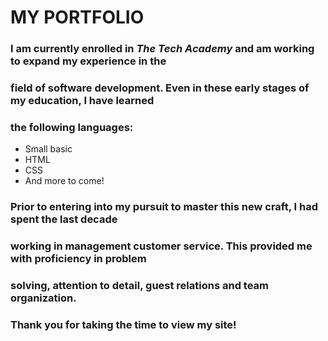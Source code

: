 # MY PORTFOLIO 
### I am currently enrolled in _The Tech Academy_ and am working to expand my experience in the
### field of software development. Even in these early stages of my education, I have learned
### the following languages: 
- Small basic 
- HTML 
- CSS
- And more to come!
###
### Prior to entering into my pursuit to master this new craft, I had spent the last decade
### working in management customer service. This provided me with proficiency in problem
### solving, attention to detail, guest relations and team organization. 
###
### Thank you for taking the time to view my site!
